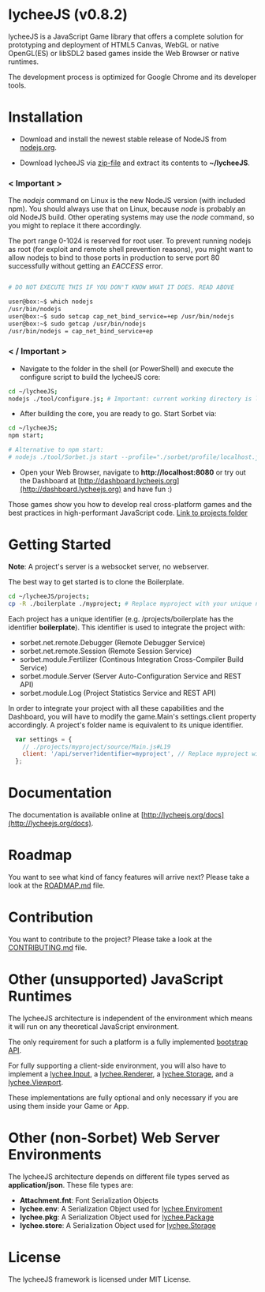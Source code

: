
# lycheeJS (v0.8.2)

lycheeJS is a JavaScript Game library that offers a
complete solution for prototyping and deployment
of HTML5 Canvas, WebGL or native OpenGL(ES) or libSDL2
based games inside the Web Browser or native runtimes.

The development process is optimized for Google Chrome
and its developer tools.


# Installation

- Download and install the newest stable release of NodeJS from [nodejs.org](http://nodejs.org).

- Download lycheeJS via [zip-file](https://github.com/LazerUnicorns/lycheeJS/archive/master.zip)
and extract its contents to **~/lycheeJS**.

### < Important >

The *nodejs* command on Linux is the new NodeJS version (with included npm).
You should always use that on Linux, because *node* is probably an old NodeJS build.
Other operating systems may use the *node* command, so you might to replace it there accordingly.

The port range 0-1024 is reserved for root user. To prevent running nodejs as root
(for exploit and remote shell prevention reasons), you might want to allow nodejs to
bind to those ports in production to serve port 80 successfully without getting an
*EACCESS* error.

```bash

# DO NOT EXECUTE THIS IF YOU DON'T KNOW WHAT IT DOES. READ ABOVE

user@box:~$ which nodejs
/usr/bin/nodejs
user@box:~$ sudo setcap cap_net_bind_service=+ep /usr/bin/nodejs
user@box:~$ sudo getcap /usr/bin/nodejs
/usr/bin/nodejs = cap_net_bind_service+ep
```

### < / Important >


- Navigate to the folder in the shell (or PowerShell) and execute the configure script
to build the lycheeJS core:

```bash
cd ~/lycheeJS;
nodejs ./tool/configure.js; # Important: current working directory is lycheeJS root folder
```

- After building the core, you are ready to go. Start Sorbet via:

```bash
cd ~/lycheeJS;
npm start;

# Alternative to npm start:
# nodejs ./tool/Sorbet.js start --profile="./sorbet/profile/localhost.json";
```

- Open your Web Browser, navigate to **http://localhost:8080** or try out the Dashboard
at [http://dashboard.lycheejs.org](http://dashboard.lycheejs.org) and have fun :)

Those games show you how to develop real cross-platform games and the best practices
in high-performant JavaScript code. [Link to projects folder](./projects)


# Getting Started

**Note**: A project's server is a websocket server, no webserver.

The best way to get started is to clone the Boilerplate.

```bash
cd ~/lycheeJS/projects;
cp -R ./boilerplate ./myproject; # Replace myproject with your unique name
```

Each project has a unique identifier (e.g. /projects/boilerplate has the identifier **boilerplate**).
This identifier is used to integrate the project with:

- sorbet.net.remote.Debugger (Remote Debugger Service)
- sorbet.net.remote.Session (Remote Session Service)
- sorbet.module.Fertilizer (Continous Integration Cross-Compiler Build Service)
- sorbet.module.Server (Server Auto-Configuration Service and REST API)
- sorbet.module.Log (Project Statistics Service and REST API)

In order to integrate your project with all these capabilities and the Dashboard,
you will have to modify the game.Main's settings.client property accordingly.
A project's folder name is equivalent to its unique identifier.


```javascript
  var settings = {
    // ./projects/myproject/source/Main.js#L19
    client: '/api/server?identifier=myproject', // Replace myproject with the correct identifier
  };
```


# Documentation

The documentation is available online at [http://lycheejs.org/docs](http://lycheejs.org/docs).


# Roadmap

You want to see what kind of fancy features will arrive next?
Please take a look at the [ROADMAP.md](ROADMAP.md) file.


# Contribution

You want to contribute to the project?
Please take a look at the [CONTRIBUTING.md](CONTRIBUTING.md) file.


# Other (unsupported) JavaScript Runtimes

The lycheeJS architecture is independent of the environment which
means it will run on any theoretical JavaScript environment.

The only requirement for such a platform is a fully implemented
[bootstrap API](http://lycheejs.org/docs/api-bootstrap.html).

For fully supporting a client-side environment, you will also have to implement
a [lychee.Input](http://lycheejs.org/docs/api-lychee-Input.html),
a [lychee.Renderer](http://lycheejs.org/docs/api-lychee-Renderer.html),
a [lychee.Storage](http://lycheejs.org/docs/api-lychee-Storage.html),
and a [lychee.Viewport](http://lycheejs.org/docs/api-lychee-Viewport.html).

These implementations are fully optional and only necessary if you are using
them inside your Game or App.


# Other (non-Sorbet) Web Server Environments

The lycheeJS architecture depends on different file types served as **application/json**.
These file types are:

- **Attachment.fnt**: Font Serialization Objects
- **lychee.env**: A Serialization Object used for [lychee.Enviroment](http://lycheejs.org/docs/api-lychee-Environment.html)
- **lychee.pkg**: A Serialization Object used for [lychee.Package](http://lycheejs.org/docs/api-lychee-Package.html)
- **lychee.store**: A Serialization Object used for [lychee.Storage](http://lycheejs.org/docs/api-lychee-Storage.html)


# License

The lycheeJS framework is licensed under MIT License.

